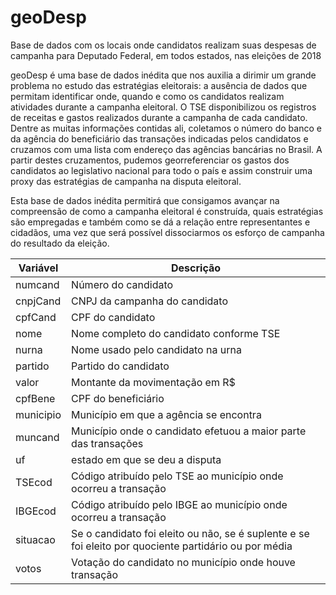 # geoDesp
Base de dados com os locais onde candidatos realizam suas despesas de campanha para Deputado Federal, em todos estados, nas eleições de 2018


geoDesp é uma base de dados inédita que nos auxilia a dirimir um grande problema no estudo das estratégias eleitorais: a ausência de dados que permitam identificar onde, quando e como os candidatos realizam atividades durante a campanha  eleitoral. O TSE disponibilizou os registros de receitas e gastos realizados durante a campanha de cada candidato. Dentre as muitas informações contidas ali, coletamos o número do banco e da agência do beneficiário das transações indicadas pelos candidatos e cruzamos com uma lista com endereço das agências bancárias no Brasil. A partir destes cruzamentos, pudemos georreferenciar os gastos dos candidatos ao legislativo nacional para todo o país e assim construir uma proxy das estratégias de  campanha na disputa eleitoral.

Esta base de dados inédita permitirá que consigamos avançar na compreensão de como a campanha eleitoral é construída, quais estratégias são empregadas e também como se dá a relação entre representantes e cidadãos, uma vez que será possível dissociarmos os esforço de campanha do resultado da eleição. 

| Variável  | Descrição                                                                                             |
|-------------------|-----------------------------------------------------|
| numcand   | Número do candidato                                                                                   |
| cnpjCand  | CNPJ da campanha do candidato                                                                         |
| cpfCand   | CPF do candidato                                                                                      |
| nome      | Nome completo do candidato conforme TSE                                                               |
| nurna     | Nome usado pelo candidato na urna                                                                     |
| partido   | Partido do candidato                                                                                  |
| valor     | Montante da movimentação em R\$                                                                       |
| cpfBene   | CPF do beneficiário                                                                                   |
| municipio | Município em que a agência se encontra                                                                |
| muncand   | Município onde o candidato efetuou a maior parte das transações                                       |
| uf        | estado em que se deu a disputa                                                                        |
| TSEcod    | Código atribuído pelo TSE ao município onde ocorreu a transação                                       |
| IBGEcod   | Código atribuído pelo IBGE ao município onde ocorreu a transação                                      |
| situacao  | Se o candidato foi eleito ou não, se é suplente e se foi eleito por quociente partidário ou por média |
| votos     | Votação do candidato no município onde houve transação                                                |

